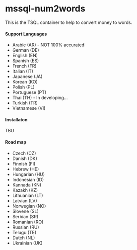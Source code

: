 # mssql-num2words
This is the TSQL container to help to convert money to words.

#### Support Languages
* Arabic (AR) - NOT 100% accurated
* German (DE)
* English (EN)
* Spanish (ES)
* French (FR)
* Italian (IT)
* Japanese (JA)
* Korean (KO)
* Polish (PL)
* Portuguese (PT)
* Thai (TH) - In developing...
* Turkish (TR)
* Vietnamese (VI)


#### Installaton
TBU


#### Road map
* Czech (CZ)
* Danish (DK)
* Finnish (FI)
* Hebrew (HE)
* Hungarian (HU)
* Indonesian (ID)
* Kannada (KN)
* Kazakh (KZ)
* Lithuanian (LT)
* Latvian (LV)
* Norwegian (NO)
* Slovene (SL)
* Serbian (SR)
* Romanian (RO)
* Russian (RU)
* Telugu (TE)
* Dutch (NL)
* Ukrainian (UK)

